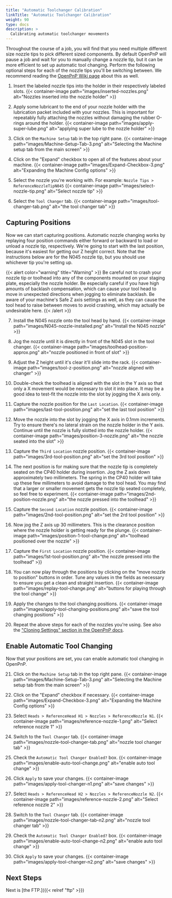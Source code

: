 ```yaml
---
title: "Automatic Toolchanger Calibration"
linkTitle: "Automatic Toolchanger Calibration"
weight: 90
type: docs
description: >
  Calibrating automatic toolchanger movements
---
```


Throughout the course of a job, you will find that you need multiple different size nozzle tips to pick different sized components. By default OpenPnP will pause a job and wait for you to manually change a nozzle tip, but it can be more efficient to set up automatic tool changing. Perform the following optional steps for each of the nozzle tips you'll be switching between. We recommend reading the [OpenPnP Wiki page](https://github.com/openpnp/openpnp/wiki/Nozzle-Tip-Changer) about this as well.

1. Insert the labeled nozzle tips into the holder in their respectively labeled slots.
  {{< container-image path="images/inserted-nozzles.png" alt="Nozzles inserted into the nozzle holder" >}}

2. Apply some lubricant to the end of your nozzle holder with the lubrication packet included with your nozzles. This is important for repeatably fully attaching the nozzles without damaging the rubber O-rings around the holder.
  {{< container-image path="images/apply-super-lube.png" alt="applying super lube to the nozzle holder" >}}

3. Click on the `Machine Setup` tab in the top right pane.
  {{< container-image path="images/Machine-Setup-Tab-3.png" alt="Selecting the Machine setup tab from the main screen" >}}

4. Click on the "Expand" checkbox to open all of the features about your machine.
  {{< container-image path="images/Expand-Checkbox-3.png" alt="Expanding the Machine Config options" >}}

5. Select the nozzle you're working with. For example: `Nozzle Tips > ReferenceNozzleTipN045`
  {{< container-image path="images/select-nozzle-tip.png" alt="Select nozzle tip" >}}

6. Select the `Tool Changer` tab.
  {{< container-image path="images/tool-changer-tab.png" alt="the tool changer tab" >}}

## Capturing Positions

Now we can start capturing positions. Automatic nozzle changing works by replaying four position commands either forward or backward to load or unload a nozzle tip, respectively. We're going to start with the last position, because it's easiest for getting our Z height correct. Note that the instructions below are for the N045 nozzle tip, but you should use whichever tip you're setting up.

{{< alert color="warning" title="Warning" >}}
Be careful not to crash your nozzle tip or toolhead into any of the components mounted on your staging plate, especially the nozzle holder. Be especially careful if you have high amounts of backlash compensation, which can cause your tool head to move in unexpected directions when jogging to eliminate backlash. Be aware of your machine's Safe Z axis settings as well, as they can cause the tool head to raise between moves to avoid crashing, which may actually be undesirable here.
{{< /alert >}}

7. Install the N045 nozzle onto the tool head by hand.
  {{< container-image path="images/N045-nozzle-installed.png" alt="Install the N045 nozzle" >}}

8. Jog the nozzle until it is directly in front of the N045 slot in the tool changer.
  {{< container-image path="images/toolhead-position-approx.png" alt="nozzle positioned in front of slot" >}}

9. Adjust the Z height until it's clear it'll slide into the rack.
  {{< container-image path="images/tool-z-position.png" alt="nozzle aligned with changer" >}}

10. Double-check the toolhead is aligned with the slot in the Y axis so that only a X movement would be necessary to slot it into place. It may be a good idea to test-fit the nozzle into the slot by jogging the X axis only.

11. Capture the nozzle position for the `Last Location`.
  {{< container-image path="images/last-tool-position.png" alt="set the last tool position" >}}

12. Move the nozzle into the slot by jogging the X axis in 0.1mm increments. Try to ensure there's no lateral strain on the nozzle holder in the Y axis. Continue until the nozzle is fully slotted into the nozzle holder.
  {{< container-image path="images/position-3-nozzle.png" alt="the nozzle seated into the slot" >}}

13. Capture the `Third Location` nozzle position.
  {{< container-image path="images/3rd-tool-position.png" alt="set the 3rd tool position" >}}

14. The next position is for making sure that the nozzle tip is completely seated on the CP40 holder during insertion. Jog the Z axis down approximately two millimeters. The spring in the CP40 holder will take up these few millimeters to avoid damage to the tool head. You may find that a larger or smaller movement gets the nozzle tip seated completely, so feel free to experiment.
  {{< container-image path="images/2nd-position-nozzle.png" alt="the nozzle pressed into the toolhead" >}}

15. Capture the `Second Location` nozzle position.
  {{< container-image path="images/2nd-tool-position.png" alt="set the 2rd tool position" >}}

16. Now jog the Z axis up 30 millimeters. This is the clearance position where the nozzle holder is getting ready for the plunge.
  {{< container-image path="images/position-1-tool-change.png" alt="toolhead positioned over the nozzle" >}}

17. Capture the `First Location` nozzle position.
  {{< container-image path="images/1st-tool-position.png" alt="the nozzle pressed into the toolhead" >}}

18. You can now play through the positions by clicking on the "move nozzle to position" buttons in order. Tune any values in the fields as necessary to ensure you get a clean and straight insertion.
  {{< container-image path="images/replay-tool-change.png" alt="buttons for playing through the tool change" >}}

19. Apply the changes to the tool changing positions.
  {{< container-image path="images/apply-tool-changing-positions.png" alt="save the tool changing positions" >}}

20. Repeat the above steps for each of the nozzles you're using. See also the ["Cloning Settings" section in the OpenPnP docs](https://github.com/openpnp/openpnp/wiki/Nozzle-Tip-Changer#cloning-settings).

## Enable Automatic Tool Changing

Now that your positions are set, you can enable automatic tool changing in OpenPnP.

21. Click on the `Machine Setup` tab in the top right pane.
  {{< container-image path="images/Machine-Setup-Tab-3.png" alt="Selecting the Machine setup tab from the main screen" >}}

22. Click on the "Expand" checkbox if necessary.
  {{< container-image path="images/Expand-Checkbox-3.png" alt="Expanding the Machine Config options" >}}

23. Select `Heads > ReferenceHead H1 > Nozzles > ReferenceNozzle N1`.
  {{< container-image path="images/reference-nozzle-1.png" alt="Select reference nozzle 1" >}}

24. Switch to the `Tool Changer` tab.
  {{< container-image path="images/nozzle-tool-changer-tab.png" alt="nozzle tool changer tab" >}}

25. Check the `Automatic Tool Changer Enabled?` box.
  {{< container-image path="images/enable-auto-tool-change.png" alt="enable auto tool change" >}}

26. Click `Apply` to save your changes.
  {{< container-image path="images/apply-tool-changer-n1.png" alt="save changes" >}}

27. Select `Heads > ReferenceHead H2 > Nozzles > ReferenceNozzle N2`.
  {{< container-image path="images/reference-nozzle-2.png" alt="Select reference nozzle 2" >}}

28. Switch to the `Tool Changer` tab.
  {{< container-image path="images/nozzle-tool-changer-tab-n2.png" alt="nozzle tool changer tab" >}}

29. Check the `Automatic Tool Changer Enabled?` box.
  {{< container-image path="images/enable-auto-tool-change-n2.png" alt="enable auto tool change" >}}

30. Click `Apply` to save your changes.
  {{< container-image path="images/apply-tool-changer-n2.png" alt="save changes" >}}

## Next Steps

Next is [the FTP.]({{< relref "ftp" >}})
